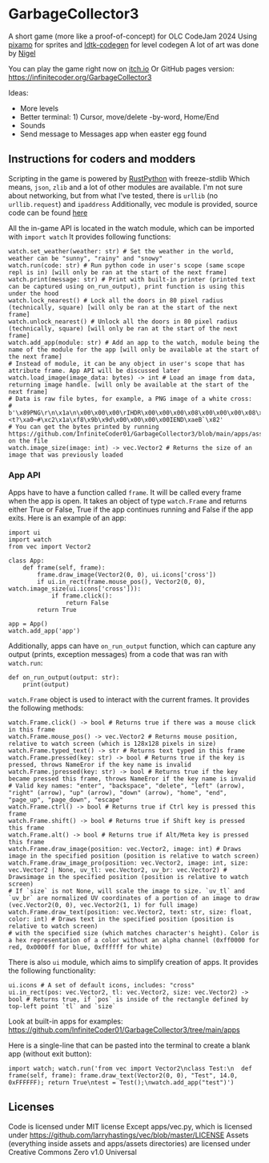 # GarbageCollector3
A short game (more like a proof-of-concept) for OLC CodeJam 2024
Using [pixamo](https://github.com/InfiniteCoder01/pixamo) for sprites and [ldtk-codegen](https://github.com/InfiniteCoder01/ldtk-codegen) for level codegen
A lot of art was done by [Nigel](https://github.com/bhavyakukkar/)

You can play the game right now on [itch.io](https://infinitecoder.itch.io/garbagecollector3)
Or GitHub pages version: https://infinitecoder.org/GarbageCollector3

Ideas:
- More levels
- Better terminal: 1) Cursor, move/delete -by-word, Home/End
- Sounds
- Send message to Messages app when easter egg found

## Instructions for coders and modders
Scripting in the game is powered by [RustPython](https://github.com/RustPython/RustPython) with freeze-stdlib
Which means, `json`, `zlib` and a lot of other modules are available. I'm not sure about networking, but from what I've tested,
there is `urllib` (no `urllib.request`) and `ipaddress`
Additionally, vec module is provided, source code can be found [here](https://github.com/larryhastings/vec)

All the in-game API is located in the watch module, which can be imported with `import watch`
It provides following functions:
```
watch.set_weather(weather: str) # Set the weather in the world, weather can be "sunny", "rainy" and "snowy"
watch.run(code: str) # Run python code in user's scope (same scope repl is in) [will only be ran at the start of the next frame]
watch.print(message: str) # Print with built-in printer (printed text can be captured using on_run_output), print function is using this under the hood
watch.lock_nearest() # Lock all the doors in 80 pixel radius (technically, square) [will only be ran at the start of the next frame]
watch.unlock_nearest() # Unlock all the doors in 80 pixel radius (technically, square) [will only be ran at the start of the next frame]
watch.add_app(module: str) # Add an app to the watch, module being the name of the module for the app [will only be available at the start of the next frame]
# Instead of module, it can be any object in user's scope that has attribute frame. App API will be discussed later
watch.load_image(image_data: bytes) -> int # Load an image from data, returning image handle. [will only be available at the start of the next frame]
# Data is raw file bytes, for example, a PNG image of a white cross:
# b'\x89PNG\r\n\x1a\n\x00\x00\x00\rIHDR\x00\x00\x00\x08\x00\x00\x00\x08\x08\x06\x00\x00\x00\xc4\x0f\xbe\x8b\x00\x00\x00\x01sRGB\x00\xae\xce\x1c\xe9\x00\x00\x00>IDAT\x18\x95\x85\x8d1\n\x000\x0c\x025k>\x90\xff\xbf\xae\x1f\xe8\x9cL\x01\x91B\x9d\xe4D\xe5\xed\xd3\x00\x90,B\xb4<\x1c\xb8\xa7\x03U\xb2\xc8WK/\xc3[\xae\xff\x85\x86;\xab,<t?\xa0~#\xc2\x1a\xf8\x9b\x9d\x00\x00\x00\x00IEND\xaeB`\x82'
# You can get the bytes printed by running https://github.com/InfiniteCoder01/GarbageCollector3/blob/main/apps/assets/convert.py on the file
watch.image_size(image: int) -> vec.Vector2 # Returns the size of an image that was previously loaded
```

### App API
Apps have to have a function called `frame`. It will be called every frame when the app is open. It takes an object of type `watch.Frame` and returns either True or False,
True if the app continues running and False if the app exits.
Here is an example of an app:
```
import ui
import watch
from vec import Vector2

class App:
    def frame(self, frame):
        frame.draw_image(Vector2(0, 0), ui.icons['cross'])
        if ui.in_rect(frame.mouse_pos(), Vector2(0, 0), watch.image_size(ui.icons['cross'])):
            if frame.click():
                return False
        return True

app = App()
watch.add_app('app')
```

Additionally, apps can have `on_run_output` function, which can capture any output (prints, exception messages) from a code that was ran with `watch.run`:
```
def on_run_output(output: str):
    print(output)
```

`watch.Frame` object is used to interact with the current frames. It provides the following methods:
```
watch.Frame.click() -> bool # Returns true if there was a mouse click in this frame
watch.Frame.mouse_pos() -> vec.Vector2 # Returns mouse position, relative to watch screen (which is 128x128 pixels in size)
watch.Frame.typed_text() -> str # Returns text typed in this frame
watch.Frame.pressed(key: str) -> bool # Returns true if the key is pressed, throws NameEror if the key name is invalid
watch.Frame.jpressed(key: str) -> bool # Returns true if the key became pressed this frame, throws NameEror if the key name is invalid
# Valid key names: "enter", "backspace", "delete", "left" (arrow), "right" (arrow), "up" (arrow), "down" (arrow), "home", "end", "page_up", "page_down", "escape"
watch.Frame.ctrl() -> bool # Returns true if Ctrl key is pressed this frame
watch.Frame.shift() -> bool # Returns true if Shift key is pressed this frame
watch.Frame.alt() -> bool # Returns true if Alt/Meta key is pressed this frame
watch.Frame.draw_image(position: vec.Vector2, image: int) # Draws image in the specified position (position is relative to watch screen)
watch.Frame.draw_image_pro(position: vec.Vector2, image: int, size: vec.Vector2 | None, uv_tl: vec.Vector2, uv_br: vec.Vector2) # Drawsimage in the specified position (position is relative to watch screen)
# If `size` is not None, will scale the image to size. `uv_tl` and `uv_br` are normalized UV coordinates of a portion of an image to draw (vec.Vector2(0, 0), vec.Vector2(1, 1) for full image)
watch.Frame.draw_text(position: vec.Vector2, text: str, size: float, color: int) # Draws text in the specified position (position is relative to watch screen)
# with the specified size (which matches character's height). Color is a hex representation of a color without an alpha channel (0xff0000 for red, 0x0000ff for blue, 0xffffff for white)
```

There is also `ui` module, which aims to simplify creation of apps. It provides the following functionality:
```
ui.icons # A set of default icons, includes: "cross"
ui.in_rect(pos: vec.Vector2, tl: vec.Vector2, size: vec.Vector2) -> bool # Returns true, if `pos` is inside of the rectangle defined by top-left point `tl` and `size`
```

Look at built-in apps for examples: https://github.com/InfiniteCoder01/GarbageCollector3/tree/main/apps

Here is a single-line that can be pasted into the terminal to create a blank app (without exit button):
```
import watch; watch.run('from vec import Vector2\nclass Test:\n  def frame(self, frame): frame.draw_text(Vector2(0, 0), "Test", 14.0, 0xFFFFFF); return True\ntest = Test();\nwatch.add_app("test")')
```

## Licenses
Code is licensed under MIT license
Except apps/vec.py, which is licensed under https://github.com/larryhastings/vec/blob/master/LICENSE
Assets (everything inside assets and apps/assets directories) are licensed under Creative Commons Zero v1.0 Universal
